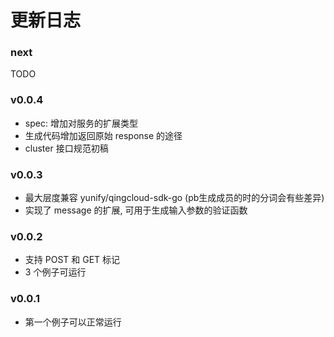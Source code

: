 # 更新日志

### next

TODO

### v0.0.4

- spec: 增加对服务的扩展类型
- 生成代码增加返回原始 response 的途径
- cluster 接口规范初稿

### v0.0.3

- 最大层度兼容 yunify/qingcloud-sdk-go (pb生成成员的时的分词会有些差异)
- 实现了 message 的扩展, 可用于生成输入参数的验证函数

### v0.0.2

- 支持 POST 和 GET 标记
- 3 个例子可运行

### v0.0.1

- 第一个例子可以正常运行
